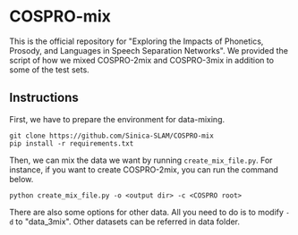 # COSPRO-mix

This is the official repository for "Exploring the Impacts of Phonetics, Prosody, and Languages in Speech Separation Networks". We provided the script of how we mixed COSPRO-2mix and COSPRO-3mix in addition to some of the test sets. 

## Instructions
First, we have to prepare the environment for data-mixing.

    git clone https://github.com/Sinica-SLAM/COSPRO-mix
    pip install -r requirements.txt

Then, we can mix the data we want by running `create_mix_file.py`. For instance, if you want to create COSPRO-2mix, you can run the command below.

    python create_mix_file.py -o <output dir> -c <COSPRO root>

There are also some options for other data. All you need to do is to modify `-d` to "data_3mix". Other datasets can be referred in data folder.